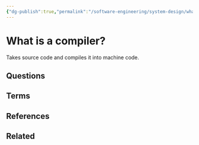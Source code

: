 ```yaml
---
{"dg-publish":true,"permalink":"/software-engineering/system-design/what-is-a-compiler/","created":"2023-09-07T07:46:47.093-05:00","updated":"2023-09-07T07:47:26.533-05:00"}
---
```


# What is a compiler?
Takes source code and compiles it into machine code.
## Questions
## Terms
## References
[]()
## Related